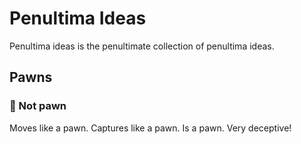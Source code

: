 # Penultima Ideas

Penultima ideas is the penultimate collection of penultima ideas.

## Pawns

### :poop: Not  pawn

Moves like a pawn. Captures like a pawn. Is a pawn. Very deceptive!

